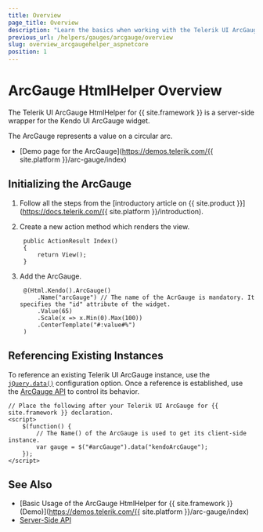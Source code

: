```yaml
---
title: Overview
page_title: Overview
description: "Learn the basics when working with the Telerik UI ArcGauge HtmlHelper for {{ site.framework }}."
previous_url: /helpers/gauges/arcgauge/overview
slug: overview_arcgaugehelper_aspnetcore
position: 1
---
```


# ArcGauge HtmlHelper Overview

The Telerik UI ArcGauge HtmlHelper for {{ site.framework }} is a server-side wrapper for the Kendo UI ArcGauge widget.

The ArcGauge represents a value on a circular arc.

* [Demo page for the ArcGauge](https://demos.telerik.com/{{ site.platform }}/arc-gauge/index)

## Initializing the ArcGauge

1. Follow all the steps from the [introductory article on {{ site.product }}](https://docs.telerik.com/{{ site.platform }}/introduction).
1. Create a new action method which renders the view.

        public ActionResult Index()
        {
            return View();
        }

1. Add the ArcGauge.

        @(Html.Kendo().ArcGauge()
            .Name("arcGauge") // The name of the AcrGauge is mandatory. It specifies the "id" attribute of the widget.
            .Value(65)
            .Scale(x => x.Min(0).Max(100))
            .CenterTemplate("#:value#%")
        )

## Referencing Existing Instances

To reference an existing Telerik UI ArcGauge instance, use the [`jQuery.data()`](http://api.jquery.com/jQuery.data/) configuration option. Once a reference is established, use the [ArcGauge API](/api/arcgauge) to control its behavior.

    // Place the following after your Telerik UI ArcGauge for {{ site.framework }} declaration.
    <script>
        $(function() {
            // The Name() of the ArcGauge is used to get its client-side instance.
            var gauge = $("#arcGauge").data("kendoArcGauge");
        });
    </script>

## See Also

* [Basic Usage of the ArcGauge HtmlHelper for {{ site.framework }} (Demo)](https://demos.telerik.com/{{ site.platform }}/arc-gauge/index)
* [Server-Side API](/api/arcgauge)
